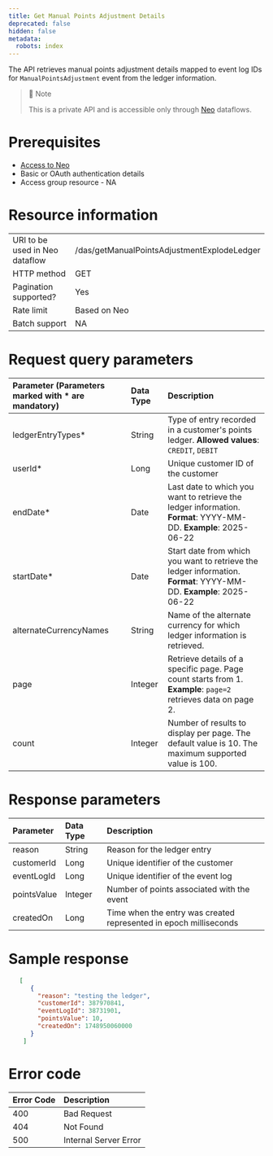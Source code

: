 ```yaml
---
title: Get Manual Points Adjustment Details
deprecated: false
hidden: false
metadata:
  robots: index
---
```

The API retrieves manual points adjustment details mapped to event log IDs for `ManualPointsAdjustment` event from the ledger information.

> 🚧 Note
>
> This is a private API and is accessible only through [Neo](https://docs.capillarytech.com/docs/neo-quick-start#/) dataflows.

# Prerequisites

*   [Access to Neo](https://docs.capillarytech.com/docs/access-management-neo#/)
*   Basic or OAuth authentication details
*   Access group resource - NA

# Resource information

|                                |                                             |
| :----------------------------- | :------------------------------------------ |
| URI to be used in Neo dataflow | /das/getManualPointsAdjustmentExplodeLedger |
| HTTP method                    | GET                                         |
| Pagination supported?          | Yes                                         |
| Rate limit                     | Based on Neo                                |
| Batch support                  | NA                                          |

# Request query parameters

| Parameter (Parameters marked with \* are mandatory) | Data Type | Description                                                                                                        |
| :-------------------------------------------------- | :-------- | :----------------------------------------------------------------------------------------------------------------- |
| ledgerEntryTypes\*                                  | String    | Type of entry recorded in a customer's points ledger. **Allowed values**: `CREDIT`, `DEBIT`                        |
| userId\*                                            | Long      | Unique customer ID of the customer                                                                                 |
| endDate\*                                           | Date      | Last date to which you want to retrieve the ledger information. **Format**: YYYY-MM-DD. **Example**: 2025-06-22    |
| startDate\*                                         | Date      | Start date from which you want to retrieve the ledger information. **Format**: YYYY-MM-DD. **Example**: 2025-06-22 |
| alternateCurrencyNames                              | String    | Name of the alternate currency for which ledger information is retrieved.                                          |
| page                                                | Integer   | Retrieve details of a specific page. Page count starts from 1. **Example**: `page=2` retrieves data on page 2.     |
| count                                               | Integer   | Number of results to display per page. The default value is 10. The maximum supported value is 100.                |

# Response parameters

| Parameter   | Data Type | Description                                                       |
| :---------- | :-------- | :---------------------------------------------------------------- |
| reason      | String    | Reason for the ledger entry                                       |
| customerId  | Long      | Unique identifier of the customer                                 |
| eventLogId  | Long      | Unique identifier of the event log                                |
| pointsValue | Integer   | Number of points associated with the event                        |
| createdOn   | Long      | Time when the entry was created represented in epoch milliseconds |

# Sample response

```json Sample response
   [
      {
        "reason": "testing the ledger",
        "customerId": 387970841,
        "eventLogId": 38731901,
        "pointsValue": 10,
        "createdOn": 1748950060000
      }
    ]
```

# Error code

| Error Code | Description           |
| :--------- | :-------------------- |
| 400        | Bad Request           |
| 404        | Not Found             |
| 500        | Internal Server Error |